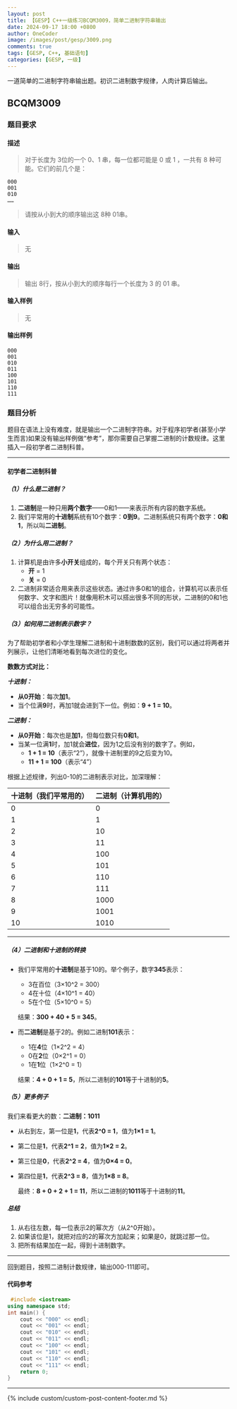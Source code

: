 ```yaml
---
layout: post
title: 【GESP】C++一级练习BCQM3009，简单二进制字符串输出
date: 2024-09-17 18:00 +0800
author: OneCoder
image: /images/post/gesp/3009.png
comments: true
tags: [GESP, C++, 基础语句]
categories: [GESP, 一级]
---
```

一道简单的二进制字符串输出题。初识二进制数字规律，人肉计算后输出。

<!--more-->

## BCQM3009

### 题目要求

#### 描述

>对于长度为 3位的一个 0、1 串，每一位都可能是 0 或 1 ，一共有 8 种可能。它们的前几个是：
>

```console
000
001
010
……
```

>请按从小到大的顺序输出这 8种 01串。

#### 输入

>无

#### 输出

>输出 8行，按从小到大的顺序每行一个长度为 3 的 01 串。

#### 输入样例

>无

#### 输出样例

```console
000
001
010
011
100
101
110
111
```

### 题目分析

题目在语法上没有难度，就是输出一个二进制字符串。对于程序初学者(甚至小学生而言)如果没有输出样例做“参考”，那你需要自己掌握二进制的计数规律。这里插入一段初学者二进制科普。

---

#### 初学者二进制科普

##### （1）什么是二进制？

1. **二进制**是一种只用**两个数字**——0和1——来表示所有内容的数字系统。
2. 我们平常用的**十进制**系统有10个数字：**0到9**。二进制系统只有两个数字：**0和1**，所以叫**二进制**。

##### （2）为什么用二进制？

1. 计算机是由许多**小开关**组成的，每个开关只有两个状态：
   - **开** = 1
   - **关** = 0
2. 二进制非常适合用来表示这些状态。通过许多0和1的组合，计算机可以表示任何数字、文字和图片！就像用积木可以搭出很多不同的形状，二进制的0和1也可以组合出无穷多的可能性。

##### （3）如何用二进制表示数字？

为了帮助初学者和小学生理解二进制和十进制数数的区别，我们可以通过将两者并列展示，让他们清晰地看到每次进位的变化。

**数数方式对比：**

***十进制：***

- **从0开始**：每次**加1**。
- 当个位满**9**时，再加1就会进到下一位。例如：**9 + 1 = 10**。

***二进制：***

- **从0开始**：每次也是**加1**，但每位数只有**0和1**。
- 当某一位满**1**时，加1就会**进位**，因为1之后没有别的数字了。例如，
  - **1 + 1 = 10**（表示“2”），就像十进制里的9之后变为10。
  - **11 + 1 = 100**（表示“4”）

根据上述规律，列出0-10的二进制表示对比，加深理解：

| 十进制（我们平常用的） | 二进制（计算机用的） |
|----------------------|------------------|
| 0                    | 0                |
| 1                    | 1                |
| 2                    | 10               |
| 3                    | 11               |
| 4                    | 100              |
| 5                    | 101              |
| 6                    | 110              |
| 7                    | 111              |
| 8                    | 1000             |
| 9                    | 1001             |
| 10                   | 1010             |

---

##### （4）**二进制和十进制的转换**

- 我们平常用的**十进制**是基于10的。举个例子，数字**345**表示：
  - 3在百位（3×10^2 = 300）
  - 4在十位（4×10^1 = 40）
  - 5在个位（5×10^0 = 5）
  
   结果：**300 + 40 + 5 = 345**。

- 而**二进制**是基于2的。例如二进制**101**表示：
  - 1在**4**位（1×2^2 = 4）
  - 0在**2**位（0×2^1 = 0）
  - 1在**1**位（1×2^0 = 1）

   结果：**4 + 0 + 1 = 5**，所以二进制的**101**等于十进制的**5**。

##### （5）**更多例子**

我们来看更大的数：**二进制：1011**

- 从右到左，第一位是**1**，代表**2^0 = 1**，值为**1×1 = 1**。
- 第二位是**1**，代表**2^1 = 2**，值为**1×2 = 2**。
- 第三位是**0**，代表**2^2 = 4**，值为**0×4 = 0**。
- 第四位是**1**，代表**2^3 = 8**，值为**1×8 = 8**。

   最终：**8 + 0 + 2 + 1 = 11**，所以二进制的**1011**等于十进制的**11**。

##### 总结

1. 从右往左数，每一位表示2的幂次方（从2^0开始）。
2. 如果该位是1，就把对应的2的幂次方加起来；如果是0，就跳过那一位。
3. 把所有结果加在一起，得到十进制数字。

---

回到题目，按照二进制计数规律，输出000-111即可。

#### 代码参考

```cpp
 #include <iostream>
using namespace std;
int main() {
    cout << "000" << endl;
    cout << "001" << endl;
    cout << "010" << endl;
    cout << "011" << endl;
    cout << "100" << endl;
    cout << "101" << endl;
    cout << "110" << endl;
    cout << "111" << endl;
    return 0;
}
```

---

{% include custom/custom-post-content-footer.md %}
